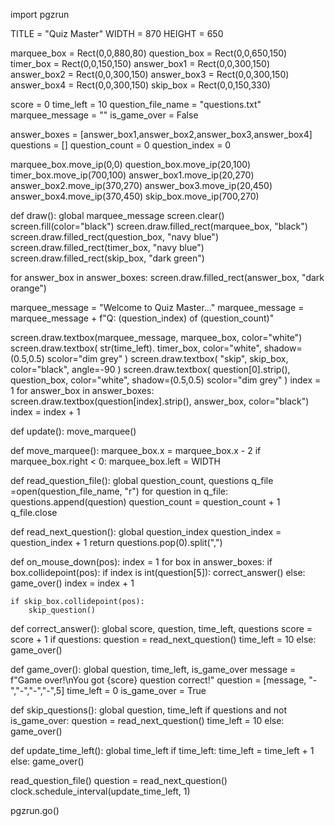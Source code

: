 import pgzrun

TITLE = "Quiz Master"
WIDTH = 870
HEIGHT = 650

marquee_box = Rect(0,0,880,80)
question_box = Rect(0,0,650,150)
timer_box = Rect(0,0,150,150)
answer_box1 = Rect(0,0,300,150)
answer_box2 = Rect(0,0,300,150)
answer_box3 = Rect(0,0,300,150)
answer_box4 = Rect(0,0,300,150)
skip_box = Rect(0,0,150,330)

score = 0
time_left = 10
question_file_name = "questions.txt"
marquee_message = ""
is_game_over = False

answer_boxes = [answer_box1,answer_box2,answer_box3,answer_box4]
questions = []
question_count = 0
question_index = 0

marquee_box.move_ip(0,0)
question_box.move_ip(20,100)
timer_box.move_ip(700,100)
answer_box1.move_ip(20,270)
answer_box2.move_ip(370,270)
answer_box3.move_ip(20,450)
answer_box4.move_ip(370,450)
skip_box.move_ip(700,270)

def draw():
    global marquee_message
    screen.clear()
    screen.fill(color="black")
    screen.draw.filled_rect(marquee_box, "black")
    screen.draw.filled_rect(question_box, "navy blue")
    screen.draw.filled_rect(timer_box, "navy blue")
    screen.draw.filled_rect(skip_box, "dark green")

 for answer_box in answer_boxes:
    screen.draw.filled_rect(answer_box, "dark orange")

marquee_message = "Welcome to Quiz Master..."
marquee_message = marquee_message + f"Q: (question_index) of (question_count)"

screen.draw.textbox(marquee_message, marquee_box, color="white")
screen.draw.textbox(
    str(time_left). timer_box,
    color="white", shadow=(0.5,0.5)
    scolor="dim grey"
)
screen.draw.textbox(
    "skip", skip_box,
    color="black", angle=-90
)
screen.draw.textbox(
    question[0].strip(), question_box,
    color="white", shadow=(0.5,0.5)
    scolor="dim grey"
)
index = 1
for answer_box in answer_boxes:
    screen.draw.textbox(question[index].strip(), answer_box, color="black")
    index = index + 1


def update():
    move_marquee()


def move_marquee():
    marquee_box.x = marquee_box.x - 2
    if marquee_box.right < 0:
        marquee_box.left = WIDTH


def read_question_file():
    global question_count, questions
    q_file =open(question_file_name, "r")
    for question in q_file:
        questions.append(question)
        question_count = question_count + 1
    q_file.close


def read_next_question():
    global question_index
    question_index = question_index + 1
    return questions.pop(0).split(",")


def on_mouse_down(pos):
    index = 1
    for box in answer_boxes:
        if box.collidepoint(pos):
            if index is int(question[5]):
                correct_answer()
            else:
                game_over()
        index = index + 1

    if skip_box.collidepoint(pos):
        skip_question()


def correct_answer():
    global score, question, time_left, questions
    score = score + 1
    if questions:
        question = read_next_question()
        time_left = 10
    else:
        game_over()


def game_over():
    global question, time_left, is_game_over
    message = f"Game over!\nYou got {score} question correct!"
    question = [message, "-","-","-","-",5]
    time_left = 0
    is_game_over = True


def skip_questions():
    global question, time_left
    if questions and not is_game_over:
        question = read_next_question()
        time_left = 10
    else:
        game_over()


def update_time_left():
    global time_left
    if time_left:
        time_left = time_left + 1
    else:
        game_over()


read_question_file()
question = read_next_question()
clock.schedule_interval(update_time_left, 1)

pgzrun.go()
